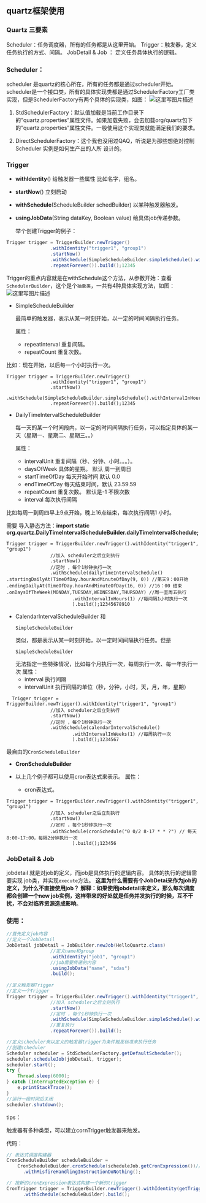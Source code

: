 ## quartz框架使用

### Quartz 三要素
Scheduler：任务调度器，所有的任务都是从这里开始。
Trigger：触发器，定义任务执行的方式、间隔。
JobDetail & Job ： 定义任务具体执行的逻辑。

### Scheduler：

scheduler 是quartz的核心所在，所有的任务都是通过scheduler开始。
scheduler是一个接口类，所有的具体实现类都是通过SchedulerFactory工厂类实现，但是SchedulerFactory有两个具体的实现类，如图：
![这里写图片描述](https://img-blog.csdn.net/20180718152333841?watermark/2/text/aHR0cHM6Ly9ibG9nLmNzZG4ubmV0L2JpY2hlbmc0NzY5/font/5a6L5L2T/fontsize/400/fill/I0JBQkFCMA==/dissolve/70)

1. StdSchedulerFactory：默认值加载是当前工作目录下的”quartz.properties”属性文件。如果加载失败，会去加载org/quartz包下的”quartz.properties”属性文件。一般使用这个实现类就能满足我们的要求。

2. DirectSchedulerFactory：这个我也没用过QAQ，听说是为那些想绝对控制 Scheduler 实例是如何生产出的人所
   设计的。

### Trigger

   - **withIdentity**() 给触发器一些属性 比如名字，组名。

   - **startNow**() 立刻启动

   - **withSchedule**(ScheduleBuilder schedBuilder) 以某种触发器触发。

   - **usingJobData**(String dataKey, Boolean value) 给具体job传递参数。

     举个创建Trigger的例子：

   ```java
   Trigger trigger = TriggerBuilder.newTrigger()
                   .withIdentity("trigger1", "group1")
                   .startNow()
                   .withSchedule(SimpleScheduleBuilder.simpleSchedule().withIntervalInSeconds(1)
                   .repeatForever()).build();12345
   ```

   Trigger的重点内容就是在withSchedule这个方法，从参数开始：查看`SchedulerBuilder`，这个是个`抽象类`，一共有4种具体实现方法，如图：
   ![这里写图片描述](https://img-blog.csdn.net/20180718162248553?watermark/2/text/aHR0cHM6Ly9ibG9nLmNzZG4ubmV0L2JpY2hlbmc0NzY5/font/5a6L5L2T/fontsize/400/fill/I0JBQkFCMA==/dissolve/70)

   - SimpleScheduleBuilder

     最简单的触发器，表示从某一时刻开始，以一定的时间间隔执行任务。

     属性：

     - repeatInterval 重复间隔。
     - repeatCount 重复次数。

   比如：现在开始，以后每一个小时执行一次。

   ```
   Trigger trigger = TriggerBuilder.newTrigger()
                   .withIdentity("trigger1", "group1")
                   .startNow()
                   .withSchedule(SimpleScheduleBuilder.simpleSchedule().withIntervalInHours(1)
                   .repeatForever()).build();12345
   ```

   - DailyTimeIntervalScheduleBuilder

     每一天的某一个时间段内，以一定的时间间隔执行任务，可以指定具体的某一天（星期一、星期二、星期三。。）

     属性：

     - intervalUnit 重复间隔（秒、分钟、小时。。。）。
     - daysOfWeek 具体的星期。 默认 周一到周日
     - startTimeOfDay 每天开始时间 默认 0.0
     - endTimeOfDay 每天结束时间，默认 23.59.59
     - repeatCount 重复次数。 默认是-1 不限次数
     - interval 每次执行间隔

   比如每周一到周四早上9点开始，晚上16点结束，每次执行间隔1 小时。

   需要 导入静态方法：**import static org.quartz.DailyTimeIntervalScheduleBuilder.dailyTimeIntervalSchedule;**

   ```
   Trigger trigger = TriggerBuilder.newTrigger().withIdentity("trigger1", "group1")
                   //加入 scheduler之后立刻执行
                   .startNow()
                   //定时 ，每个1秒钟执行一次
                   .withSchedule(dailyTimeIntervalSchedule()
.startingDailyAt(TimeOfDay.hourAndMinuteOfDay(9, 0)) //第天9：00开始
.endingDailyAt(TimeOfDay.hourAndMinuteOfDay(16, 0)) //16：00 结束
.onDaysOfTheWeek(MONDAY,TUESDAY,WEDNESDAY,THURSDAY) //周一至周五执行
                           .withIntervalInHours(1) //每间隔1小时执行一次
                           ).build();12345678910
   ```
   - CalendarIntervalScheduleBuilder
     和
     ```
     SimpleScheduleBuilder
     ```
     类似，都是表示从某一时刻开始，以一定时间间隔执行任务。但是
     ```
     SimpleScheduleBuilder
     ```
     无法指定一些特殊情况，比如每个月执行一次，每周执行一次、每一年执行一次
     属性：
     - interval 执行间隔
     - intervalUnit 执行间隔的单位（秒，分钟，小时，天，月，年，星期）

   ```
     Trigger trigger = TriggerBuilder.newTrigger().withIdentity("trigger1", "group1")
                   //加入 scheduler之后立刻执行
                   .startNow()
                   //定时 ，每个1秒钟执行一次
                   .withSchedule(calendarIntervalSchedule()
                           .withIntervalInWeeks(1) //每周执行一次
                           ).build();1234567
   ```
   最自由的`CronScheduleBuilder`

   - **CronScheduleBuilder**

   - 以上几个例子都可以使用cron表达式来表示。
     属性：
     - cron表达式。

   ```
   Trigger trigger = TriggerBuilder.newTrigger().withIdentity("trigger1", "group1")
                   //加入 scheduler之后立刻执行
                   .startNow()
                   //定时 ，每个1秒钟执行一次
                   .withSchedule(cronSchedule("0 0/2 8-17 * * ?") // 每天8:00-17:00，每隔2分钟执行一次
                           ).build();123456
   ```
### JobDetail & Job

   jobdetail 就是对job的定义，而job是具体执行的逻辑内容。
   具体的执行的逻辑需要实现 job类，并实现`execute`方法。
   **这里为什么需要有个JobDetai来作为job的定义，为什么不直接使用job？**
   **解释：如果使用jobdetail来定义，那么每次调度都会创建一个new job实例，这样带来的好处就是任务并发执行的时候，互不干扰，不会对临界资源造成影响**。



### 使用：
```java
//首先定义job内容
//定义一个JobDetail
JobDetail jobDetail = JobBuilder.newJob(HelloQuartz.class)
                //定义name和group
                .withIdentity("job1", "group1")
                //job需要传递的内容
                .usingJobData("name", "sdas")
                .build();
                
//定义触发器Trigger
//定义一个Trigger
Trigger trigger = TriggerBuilder.newTrigger().withIdentity("trigger1", "group1")
                //加入 scheduler之后立刻执行
                .startNow()
                //定时 ，每个1秒钟执行一次
				.withSchedule(SimpleScheduleBuilder.simpleSchedule().withIntervalInSeconds(1)
                //重复执行
                .repeatForever()).build();

//定义scheduler来以定义的触发器trigger为条件触发标准来执行任务
//创建scheduler
Scheduler scheduler = StdSchedulerFactory.getDefaultScheduler();
scheduler.scheduleJob(jobDetail, trigger);
scheduler.start(); 
try {
	Thread.sleep(6000);
} catch (InterruptedException e) {
	e.printStackTrace();
}
//运行一段时间后关闭
scheduler.shutdown();

```

tips：

触发器有多种类型，可以建立cornTrigger触发器来触发。

代码：

```java
// 表达式调度构建器
CronScheduleBuilder scheduleBuilder = 
    CronScheduleBuilder.cronSchedule(scheduleJob.getCronExpression())//放入corn表达式
      .withMisfireHandlingInstructionDoNothing();

// 按新的cronExpression表达式构建一个新的trigger
CronTrigger trigger = TriggerBuilder.newTrigger().withIdentity(getTriggerKey(scheduleJob.getJobId()))
      .withSchedule(scheduleBuilder).build();
```



